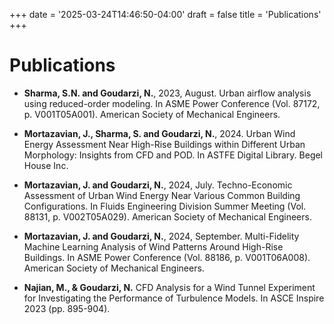 +++
date = '2025-03-24T14:46:50-04:00'
draft = false
title = 'Publications'
+++

# Publications

- **Sharma, S.N. and Goudarzi, N.**, 2023, August. Urban airflow analysis using reduced-order modeling. In ASME Power Conference (Vol. 87172, p. V001T05A001). American Society of Mechanical Engineers.

- **Mortazavian, J., Sharma, S. and Goudarzi, N.**, 2024. Urban Wind Energy Assessment Near High-Rise Buildings within Different Urban Morphology: Insights from CFD and POD. In ASTFE Digital Library. Begel House Inc.

- **Mortazavian, J. and Goudarzi, N.**, 2024, July. Techno-Economic Assessment of Urban Wind Energy Near Various Common Building Configurations. In Fluids Engineering Division Summer Meeting (Vol. 88131, p. V002T05A029). American Society of Mechanical Engineers.

- **Mortazavian, J. and Goudarzi, N.**, 2024, September. Multi-Fidelity Machine Learning Analysis of Wind Patterns Around High-Rise Buildings. In ASME Power Conference (Vol. 88186, p. V001T06A008). American Society of Mechanical Engineers.

- **Najian, M., & Goudarzi, N.** CFD Analysis for a Wind Tunnel Experiment for Investigating the Performance of Turbulence Models. In ASCE Inspire 2023 (pp. 895-904).

